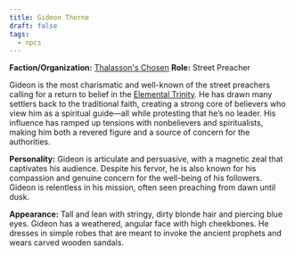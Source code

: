 ```yaml
---
title: Gideon Thorne
draft: false
tags:
  - npcs
---
```

**Faction/Organization:** [Thalasson's Chosen](thalassons-chosen.md)
**Role:** Street Preacher

Gideon is the most charismatic and well-known of the street preachers calling for a return to belief in the [Elemental Trinity](elemental-trinity.md). He has drawn many settlers back to the traditional faith, creating a strong core of believers who view him as a spiritual guide—all while protesting that he’s no leader. His influence has ramped up tensions with nonbelievers and spiritualists, making him both a revered figure and a source of concern for the authorities.

**Personality:** Gideon is articulate and persuasive, with a magnetic zeal that captivates his audience. Despite his fervor, he is also known for his compassion and genuine concern for the well-being of his followers. Gideon is relentless in his mission, often seen preaching from dawn until dusk.

**Appearance:** Tall and lean with stringy, dirty blonde hair and piercing blue eyes. Gideon has a weathered, angular face with high cheekbones. He dresses in simple robes that are meant to invoke the ancient prophets and wears carved wooden sandals.